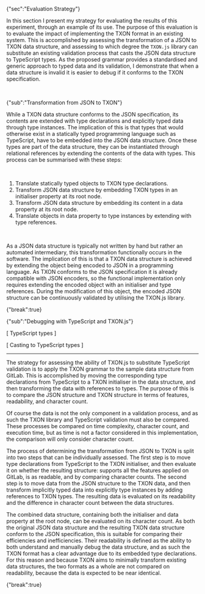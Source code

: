 {"sec":"Evaluation Strategy"}

In this section I present my strategy for evaluating the results of this experiment, through an example of its use. The purpose of this evaluation is to evaluate the impact of implementing the TXON format in an existing system. This is accomplished by assessing the transformation of a JSON to TXON data structure, and assessing to which degree the `TXON.js` library can substitute an existing validation process that casts the JSON data structure to TypeScript types. As the proposed grammar provides a standardised and generic approach to typed data and its validation, I demonstrate that when a data structure is invalid it is easier to debug if it conforms to the TXON specification.

<br>

{"sub":"Transformation from JSON to TXON"}

While a TXON data structure conforms to the JSON specification, its contents are extended with type declarations and explicitly typed data through type instances. The implication of this is that types that would otherwise exist in a statically typed programming language such as TypeScript, have to be embedded into the JSON data structure. Once these types are part of the data structure, they can be instantiated through relational references by extending the contents of the data with types. This process can be summarised with these steps:

<br>

1. Translate statically typed objects to TXON type declarations.
2. Transform JSON data structure by embedding TXON types in an initialiser property at its root node.
3. Transform JSON data structure by embedding its content in a data property at its root node.
4. Translate objects in data property to type instances by extending with type references.

<br>

As a JSON data structure is typically not written by hand but rather an automated intermediary, this transformation functionally occurs in the software. The implication of this is that a TXON data structure is achieved by extending the object being encoded to JSON in a programming language. As TXON conforms to the JSON specification it is already compatible with JSON encoders, so the functional implementation only requires extending the encoded object with an initialiser and type references. During the modification of this object, the encoded JSON structure can be continuously validated by utilising the TXON.js library.

{"break":true}

{"sub":"Debugging with TypeScript and TXON.js"}

[ TypeScript types ]

[ Casting to TypeScript types ]

---

The strategy for assessing the ability of TXON.js to substitute TypeScript validation is to apply the TXON grammar to the sample data structure from GitLab. This is accomplished by moving the corresponding type declarations from TypeScript to a TXON initialiser in the data structure, and then transforming the data with references to types. The purpose of this is to compare the JSON structure and TXON structure in terms of features, readability, and character count.

Of course the data is not the only component in a validation process, and as such the TXON library and TypeScript validation must also be compared. These processes be compared on time complexity, character count, and execution time, but as time is not a factor considered in this implementation, the comparison will only consider character count.

The process of determining the transformation from JSON to TXON is split into two steps that can be individually assessed. The first step is to move type declarations from TypeScript to the TXON initialiser, and then evaluate it on whether the resulting structure: supports all the features applied on GitLab, is as readable, and by comparing character counts. The second step is to move data from the JSON structure to the TXON data, and then transform implicitly typed data into explicitly type instances by adding references to TXON types. The resulting data is evaluated on its readability and the difference in character count between the data structures.

The combined data structure, containing both the initialiser and data property at the root node, can be evaluated on its character count. As both the original JSON data structure and the resulting TXON data structure conform to the JSON specification, this is suitable for comparing their efficiencies and inefficiencies. Their readability is defined as the ability to both understand and manually debug the data structure, and as such the TXON format has a clear advantage due to its embedded type declarations. For this reason and because TXON aims to minimally transform existing data structures, the two formats as a whole are not compared on readability, because the data is expected to be near identical.

{"break":true}